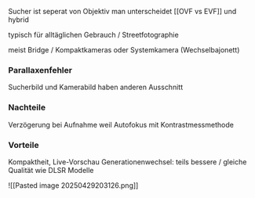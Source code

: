 Sucher ist seperat von Objektiv
man unterscheidet [[OVF vs EVF]] und hybrid

typisch für alltäglichen Gebrauch / Streetfotographie

meist Bridge / Kompaktkameras
oder Systemkamera (Wechselbajonett)

### Parallaxenfehler
Sucherbild und Kamerabild haben anderen Ausschnitt

### Nachteile
Verzögerung bei Aufnahme weil Autofokus mit Kontrastmessmethode
### Vorteile
Kompaktheit, Live-Vorschau
Generationenwechsel: teils bessere / gleiche Qualität wie DLSR Modelle

![[Pasted image 20250429203126.png]]